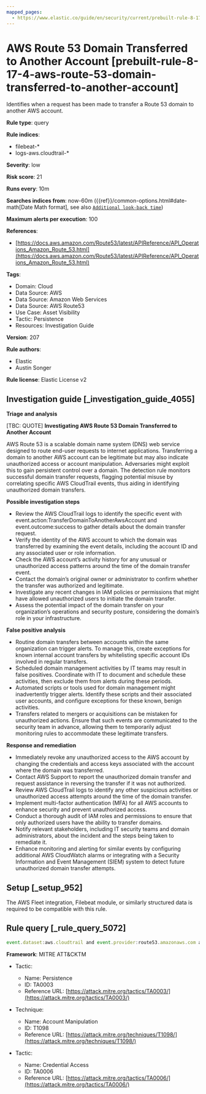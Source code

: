 ```yaml
---
mapped_pages:
  - https://www.elastic.co/guide/en/security/current/prebuilt-rule-8-17-4-aws-route-53-domain-transferred-to-another-account.html
---
```


# AWS Route 53 Domain Transferred to Another Account [prebuilt-rule-8-17-4-aws-route-53-domain-transferred-to-another-account]

Identifies when a request has been made to transfer a Route 53 domain to another AWS account.

**Rule type**: query

**Rule indices**:

* filebeat-*
* logs-aws.cloudtrail-*

**Severity**: low

**Risk score**: 21

**Runs every**: 10m

**Searches indices from**: now-60m ({{ref}}/common-options.html#date-math[Date Math format], see also [`Additional look-back time`](docs-content://solutions/security/detect-and-alert/create-detection-rule.md#rule-schedule))

**Maximum alerts per execution**: 100

**References**:

* [https://docs.aws.amazon.com/Route53/latest/APIReference/API_Operations_Amazon_Route_53.html](https://docs.aws.amazon.com/Route53/latest/APIReference/API_Operations_Amazon_Route_53.html)

**Tags**:

* Domain: Cloud
* Data Source: AWS
* Data Source: Amazon Web Services
* Data Source: AWS Route53
* Use Case: Asset Visibility
* Tactic: Persistence
* Resources: Investigation Guide

**Version**: 207

**Rule authors**:

* Elastic
* Austin Songer

**Rule license**: Elastic License v2

## Investigation guide [_investigation_guide_4055]

**Triage and analysis**

[TBC: QUOTE]
**Investigating AWS Route 53 Domain Transferred to Another Account**

AWS Route 53 is a scalable domain name system (DNS) web service designed to route end-user requests to internet applications. Transferring a domain to another AWS account can be legitimate but may also indicate unauthorized access or account manipulation. Adversaries might exploit this to gain persistent control over a domain. The detection rule monitors successful domain transfer requests, flagging potential misuse by correlating specific AWS CloudTrail events, thus aiding in identifying unauthorized domain transfers.

**Possible investigation steps**

* Review the AWS CloudTrail logs to identify the specific event with event.action:TransferDomainToAnotherAwsAccount and event.outcome:success to gather details about the domain transfer request.
* Verify the identity of the AWS account to which the domain was transferred by examining the event details, including the account ID and any associated user or role information.
* Check the AWS account’s activity history for any unusual or unauthorized access patterns around the time of the domain transfer event.
* Contact the domain’s original owner or administrator to confirm whether the transfer was authorized and legitimate.
* Investigate any recent changes in IAM policies or permissions that might have allowed unauthorized users to initiate the domain transfer.
* Assess the potential impact of the domain transfer on your organization’s operations and security posture, considering the domain’s role in your infrastructure.

**False positive analysis**

* Routine domain transfers between accounts within the same organization can trigger alerts. To manage this, create exceptions for known internal account transfers by whitelisting specific account IDs involved in regular transfers.
* Scheduled domain management activities by IT teams may result in false positives. Coordinate with IT to document and schedule these activities, then exclude them from alerts during these periods.
* Automated scripts or tools used for domain management might inadvertently trigger alerts. Identify these scripts and their associated user accounts, and configure exceptions for these known, benign activities.
* Transfers related to mergers or acquisitions can be mistaken for unauthorized actions. Ensure that such events are communicated to the security team in advance, allowing them to temporarily adjust monitoring rules to accommodate these legitimate transfers.

**Response and remediation**

* Immediately revoke any unauthorized access to the AWS account by changing the credentials and access keys associated with the account where the domain was transferred.
* Contact AWS Support to report the unauthorized domain transfer and request assistance in reversing the transfer if it was not authorized.
* Review AWS CloudTrail logs to identify any other suspicious activities or unauthorized access attempts around the time of the domain transfer.
* Implement multi-factor authentication (MFA) for all AWS accounts to enhance security and prevent unauthorized access.
* Conduct a thorough audit of IAM roles and permissions to ensure that only authorized users have the ability to transfer domains.
* Notify relevant stakeholders, including IT security teams and domain administrators, about the incident and the steps being taken to remediate it.
* Enhance monitoring and alerting for similar events by configuring additional AWS CloudWatch alarms or integrating with a Security Information and Event Management (SIEM) system to detect future unauthorized domain transfer attempts.


## Setup [_setup_952]

The AWS Fleet integration, Filebeat module, or similarly structured data is required to be compatible with this rule.


## Rule query [_rule_query_5072]

```js
event.dataset:aws.cloudtrail and event.provider:route53.amazonaws.com and event.action:TransferDomainToAnotherAwsAccount and event.outcome:success
```

**Framework**: MITRE ATT&CKTM

* Tactic:

    * Name: Persistence
    * ID: TA0003
    * Reference URL: [https://attack.mitre.org/tactics/TA0003/](https://attack.mitre.org/tactics/TA0003/)

* Technique:

    * Name: Account Manipulation
    * ID: T1098
    * Reference URL: [https://attack.mitre.org/techniques/T1098/](https://attack.mitre.org/techniques/T1098/)

* Tactic:

    * Name: Credential Access
    * ID: TA0006
    * Reference URL: [https://attack.mitre.org/tactics/TA0006/](https://attack.mitre.org/tactics/TA0006/)



